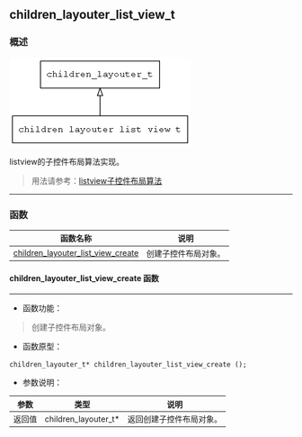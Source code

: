 ## children\_layouter\_list\_view\_t
### 概述
![image](images/children_layouter_list_view_t_0.png)

listview的子控件布局算法实现。

> 用法请参考：[listview子控件布局算法](
https://github.com/zlgopen/awtk/blob/master/docs/children_layouter_list_view.md)
----------------------------------
### 函数
<p id="children_layouter_list_view_t_methods">

| 函数名称 | 说明 | 
| -------- | ------------ | 
| <a href="#children_layouter_list_view_t_children_layouter_list_view_create">children\_layouter\_list\_view\_create</a> | 创建子控件布局对象。 |
#### children\_layouter\_list\_view\_create 函数
-----------------------

* 函数功能：

> <p id="children_layouter_list_view_t_children_layouter_list_view_create">创建子控件布局对象。

* 函数原型：

```
children_layouter_t* children_layouter_list_view_create ();
```

* 参数说明：

| 参数 | 类型 | 说明 |
| -------- | ----- | --------- |
| 返回值 | children\_layouter\_t* | 返回创建子控件布局对象。 |
